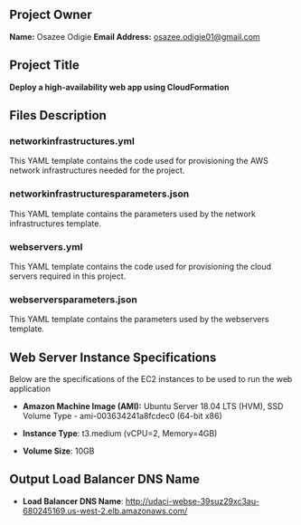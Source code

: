 ## Project Owner 
**Name:** Osazee Odigie
**Email Address:** osazee.odigie01@gmail.com

## Project Title
**Deploy a high-availability web app using CloudFormation**

## Files Description

### networkinfrastructures.yml

This YAML template contains the code used for provisioning the AWS network infrastructures needed for the project. 

### networkinfrastructuresparameters.json

This YAML template contains the parameters used by the network infrastructures template.

### webservers.yml

This YAML template contains the code used for provisioning the cloud servers required in this project.

### webserversparameters.json

This YAML template contains the parameters used by the webservers template.

## Web Server Instance Specifications

Below are the specifications of the EC2 instances to be used to run the web application

- **Amazon Machine Image (AMI):** Ubuntu Server 18.04 LTS (HVM), SSD Volume Type - ami-003634241a8fcdec0 (64-bit x86)

- **Instance Type**: t3.medium (vCPU=2, Memory=4GB)

- **Volume Size**: 10GB

## Output Load Balancer DNS Name

- **Load Balancer DNS Name**: http://udaci-webse-39suz29xc3au-680245169.us-west-2.elb.amazonaws.com/
